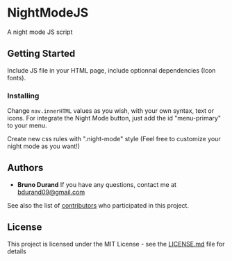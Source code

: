 # NightModeJS
A night mode JS script

## Getting Started
Include JS file in your HTML page, include optionnal dependencies (Icon fonts).

### Installing
Change ```nav.innerHTML``` values as you wish, with your own syntax, text or icons.
For integrate the Night Mode button, just add the id "menu-primary" to your menu.

Create new css rules with ".night-mode" style (Feel free to customize your night mode as you want!)

## Authors

* **Bruno Durand**
If you have any questions, contact me at bdurand09@gmail.com

See also the list of [contributors](https://github.com/your/project/contributors) who participated in this project.

## License

This project is licensed under the MIT License - see the [LICENSE.md](LICENSE.md) file for details

